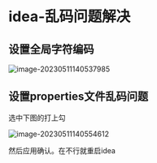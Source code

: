 # idea-乱码问题解决

## 设置全局字符编码

![image-20230511140537985](https://gitee.com/huanglei1111/phone-md/raw/master/images/image-20230511140537985.png)


## 设置properties文件乱码问题

选中下图的打上勾

![image-20230511140554612](https://gitee.com/huanglei1111/phone-md/raw/master/images/image-20230511140554612.png)


然后应用确认。在不行就重启idea